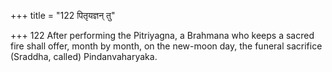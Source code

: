 +++
title = "122 पितृयज्ञन् तु"

+++
122	After performing the Pitriyagna, a Brahmana who keeps a sacred fire shall offer, month by month, on the new-moon day, the funeral sacrifice (Sraddha, called) Pindanvaharyaka.